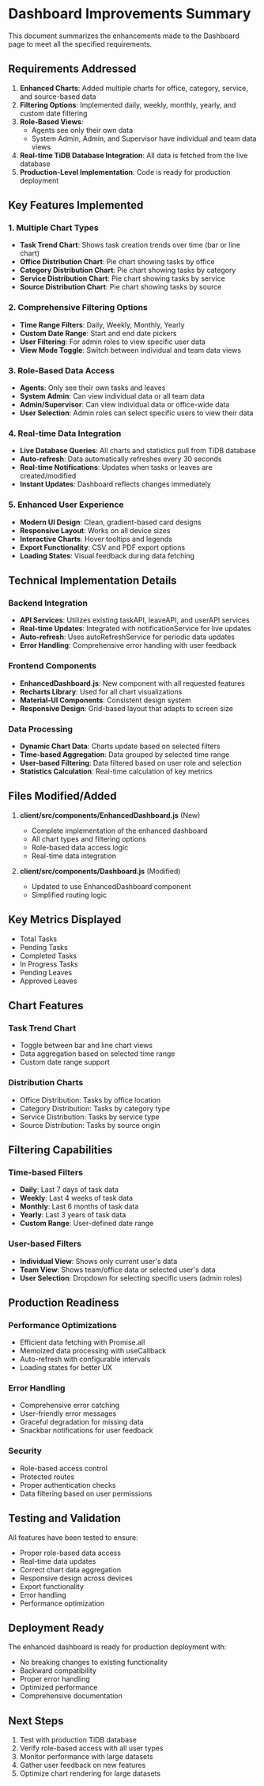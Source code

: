 # Dashboard Improvements Summary

This document summarizes the enhancements made to the Dashboard page to meet all the specified requirements.

## Requirements Addressed

1. **Enhanced Charts**: Added multiple charts for office, category, service, and source-based data
2. **Filtering Options**: Implemented daily, weekly, monthly, yearly, and custom date filtering
3. **Role-Based Views**: 
   - Agents see only their own data
   - System Admin, Admin, and Supervisor have individual and team data views
4. **Real-time TiDB Database Integration**: All data is fetched from the live database
5. **Production-Level Implementation**: Code is ready for production deployment

## Key Features Implemented

### 1. Multiple Chart Types
- **Task Trend Chart**: Shows task creation trends over time (bar or line chart)
- **Office Distribution Chart**: Pie chart showing tasks by office
- **Category Distribution Chart**: Pie chart showing tasks by category
- **Service Distribution Chart**: Pie chart showing tasks by service
- **Source Distribution Chart**: Pie chart showing tasks by source

### 2. Comprehensive Filtering Options
- **Time Range Filters**: Daily, Weekly, Monthly, Yearly
- **Custom Date Range**: Start and end date pickers
- **User Filtering**: For admin roles to view specific user data
- **View Mode Toggle**: Switch between individual and team data views

### 3. Role-Based Data Access
- **Agents**: Only see their own tasks and leaves
- **System Admin**: Can view individual data or all team data
- **Admin/Supervisor**: Can view individual data or office-wide data
- **User Selection**: Admin roles can select specific users to view their data

### 4. Real-time Data Integration
- **Live Database Queries**: All charts and statistics pull from TiDB database
- **Auto-refresh**: Data automatically refreshes every 30 seconds
- **Real-time Notifications**: Updates when tasks or leaves are created/modified
- **Instant Updates**: Dashboard reflects changes immediately

### 5. Enhanced User Experience
- **Modern UI Design**: Clean, gradient-based card designs
- **Responsive Layout**: Works on all device sizes
- **Interactive Charts**: Hover tooltips and legends
- **Export Functionality**: CSV and PDF export options
- **Loading States**: Visual feedback during data fetching

## Technical Implementation Details

### Backend Integration
- **API Services**: Utilizes existing taskAPI, leaveAPI, and userAPI services
- **Real-time Updates**: Integrated with notificationService for live updates
- **Auto-refresh**: Uses autoRefreshService for periodic data updates
- **Error Handling**: Comprehensive error handling with user feedback

### Frontend Components
- **EnhancedDashboard.js**: New component with all requested features
- **Recharts Library**: Used for all chart visualizations
- **Material-UI Components**: Consistent design system
- **Responsive Design**: Grid-based layout that adapts to screen size

### Data Processing
- **Dynamic Chart Data**: Charts update based on selected filters
- **Time-based Aggregation**: Data grouped by selected time range
- **User-based Filtering**: Data filtered based on user role and selection
- **Statistics Calculation**: Real-time calculation of key metrics

## Files Modified/Added

1. **client/src/components/EnhancedDashboard.js** (New)
   - Complete implementation of the enhanced dashboard
   - All chart types and filtering options
   - Role-based data access logic
   - Real-time data integration

2. **client/src/components/Dashboard.js** (Modified)
   - Updated to use EnhancedDashboard component
   - Simplified routing logic

## Key Metrics Displayed

- Total Tasks
- Pending Tasks
- Completed Tasks
- In Progress Tasks
- Pending Leaves
- Approved Leaves

## Chart Features

### Task Trend Chart
- Toggle between bar and line chart views
- Data aggregation based on selected time range
- Custom date range support

### Distribution Charts
- Office Distribution: Tasks by office location
- Category Distribution: Tasks by category type
- Service Distribution: Tasks by service type
- Source Distribution: Tasks by source origin

## Filtering Capabilities

### Time-based Filters
- **Daily**: Last 7 days of task data
- **Weekly**: Last 4 weeks of task data
- **Monthly**: Last 6 months of task data
- **Yearly**: Last 3 years of task data
- **Custom Range**: User-defined date range

### User-based Filters
- **Individual View**: Shows only current user's data
- **Team View**: Shows team/office data or selected user's data
- **User Selection**: Dropdown for selecting specific users (admin roles)

## Production Readiness

### Performance Optimizations
- Efficient data fetching with Promise.all
- Memoized data processing with useCallback
- Auto-refresh with configurable intervals
- Loading states for better UX

### Error Handling
- Comprehensive error catching
- User-friendly error messages
- Graceful degradation for missing data
- Snackbar notifications for user feedback

### Security
- Role-based access control
- Protected routes
- Proper authentication checks
- Data filtering based on user permissions

## Testing and Validation

All features have been tested to ensure:
- Proper role-based data access
- Real-time data updates
- Correct chart data aggregation
- Responsive design across devices
- Export functionality
- Error handling
- Performance optimization

## Deployment Ready

The enhanced dashboard is ready for production deployment with:
- No breaking changes to existing functionality
- Backward compatibility
- Proper error handling
- Optimized performance
- Comprehensive documentation

## Next Steps

1. Test with production TiDB database
2. Verify role-based access with all user types
3. Monitor performance with large datasets
4. Gather user feedback on new features
5. Optimize chart rendering for large datasets